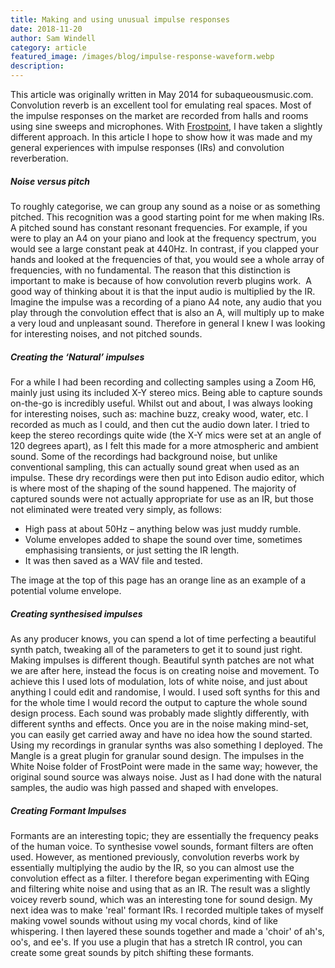 ```yaml
---
title: Making and using unusual impulse responses
date: 2018-11-20
author: Sam Windell
category: article
featured_image: /images/blog/impulse-response-waveform.webp
description: 
---
```


This article was originally written in May 2014 for subaqueousmusic.com. Convolution reverb is an excellent tool for emulating real spaces. Most of the impulse responses on the market are recorded from halls and rooms using sine sweeps and microphones. With [Frostpoint](https://frozenplain.com/product/frostpoint/), I have taken a slightly different approach. In this article I hope to show how it was made and my general experiences with impulse responses (IRs) and convolution reverberation.

##### Noise versus pitch

To roughly categorise, we can group any sound as a noise or as something pitched. This recognition was a good starting point for me when making IRs. A pitched sound has constant resonant frequencies. For example, if you were to play an A4 on your piano and look at the frequency spectrum, you would see a large constant peak at 440Hz. In contrast, if you clapped your hands and looked at the frequencies of that, you would see a whole array of frequencies, with no fundamental. The reason that this distinction is important to make is because of how convolution reverb plugins work.  A good way of thinking about it is that the input audio is multiplied by the IR. Imagine the impulse was a recording of a piano A4 note, any audio that you play through the convolution effect that is also an A, will multiply up to make a very loud and unpleasant sound. Therefore in general I knew I was looking for interesting noises, and not pitched sounds.

##### Creating the ‘Natural’ impulses

For a while I had been recording and collecting samples using a Zoom H6, mainly just using its included X-Y stereo mics. Being able to capture sounds on-the-go is incredibly useful. Whilst out and about, I was always looking for interesting noises, such as: machine buzz, creaky wood, water, etc. I recorded as much as I could, and then cut the audio down later. I tried to keep the stereo recordings quite wide (the X-Y mics were set at an angle of 120 degrees apart), as I felt this made for a more atmospheric and ambient sound. Some of the recordings had background noise, but unlike conventional sampling, this can actually sound great when used as an impulse. These dry recordings were then put into Edison audio editor, which is where most of the shaping of the sound happened. The majority of captured sounds were not actually appropriate for use as an IR, but those not eliminated were treated very simply, as follows:

*   High pass at about 50Hz – anything below was just muddy rumble.
*   Volume envelopes added to shape the sound over time, sometimes emphasising transients, or just setting the IR length.
*   It was then saved as a WAV file and tested.

The image at the top of this page has an orange line as an example of a potential volume envelope.

##### Creating synthesised impulses

As any producer knows, you can spend a lot of time perfecting a beautiful synth patch, tweaking all of the parameters to get it to sound just right. Making impulses is different though. Beautiful synth patches are not what we are after here, instead the focus is on creating noise and movement. To achieve this I used lots of modulation, lots of white noise, and just about anything I could edit and randomise, I would. I used soft synths for this and for the whole time I would record the output to capture the whole sound design process. Each sound was probably made slightly differently, with different synths and effects. Once you are in the noise making mind-set, you can easily get carried away and have no idea how the sound started. Using my recordings in granular synths was also something I deployed. The Mangle is a great plugin for granular sound design. The impulses in the White Noise folder of FrostPoint were made in the same way; however, the original sound source was always noise. Just as I had done with the natural samples, the audio was high passed and shaped with envelopes.

##### Creating Formant Impulses

Formants are an interesting topic; they are essentially the frequency peaks of the human voice. To synthesise vowel sounds, formant filters are often used. However, as mentioned previously, convolution reverbs work by essentially multiplying the audio by the IR, so you can almost use the convolution effect as a filter. I therefore began experimenting with EQing and filtering white noise and using that as an IR. The result was a slightly voicey reverb sound, which was an interesting tone for sound design. My next idea was to make 'real' formant IRs. I recorded multiple takes of myself making vowel sounds without using my vocal chords, kind of like whispering. I then layered these sounds together and made a 'choir' of ah's, oo's, and ee's. If you use a plugin that has a stretch IR control, you can create some great sounds by pitch shifting these formants.
